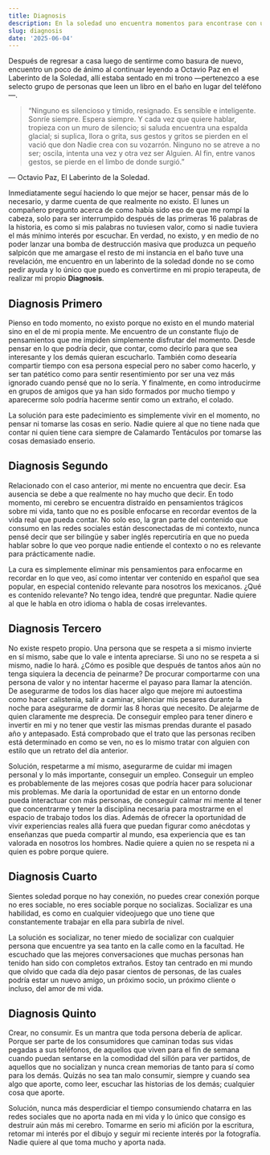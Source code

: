 ```yaml
---
title: Diagnosis
description: En la soledad uno encuentra momentos para encontrase con uno mismo y reflexionar sobre lo que está mal.
slug: diagnosis
date: '2025-06-04'
---
```


Después de regresar a casa luego de sentirme como basura de nuevo, encuentro un poco de ánimo al continuar leyendo a Octavio Paz en el Laberinto de la Soledad, allí estaba sentado en mi trono —pertenezco a ese selecto grupo de personas que leen un libro en el baño en lugar del teléfono—.

> “Ninguno es silencioso y tímido, resignado. Es sensible e inteligente. Sonríe siempre. Espera siempre. Y cada vez que quiere hablar, tropieza con un muro de silencio; si saluda encuentra una espalda glacial; si suplica, llora o grita, sus gestos y gritos se pierden en el vació que don Nadie crea con su vozarrón. Ninguno no se atreve a no ser; oscila, intenta una vez y otra vez ser Alguien. Al fin, entre vanos gestos, se pierde en el limbo de donde surgió.”

—	Octavio Paz, El Laberinto de la Soledad.

Inmediatamente seguí haciendo lo que mejor se hacer, pensar más de lo necesario, y darme cuenta de que realmente no existo. El lunes un compañero pregunto acerca de como había sido eso de que me rompí la cabeza, solo para ser interrumpido después de las primeras 16 palabras de la historia, es como si mis palabras no tuviesen valor, como si nadie tuviera el más mínimo interés por escuchar. En verdad, no existo, y en medio de no poder lanzar una bomba de destrucción masiva que produzca un pequeño salpicón que me amargase el resto de mi instancia en el baño tuve una revelación, me encuentro en un laberinto de la soledad donde no se como pedir ayuda y lo único que puedo es convertirme en mi propio terapeuta, de realizar mi propio **Diagnosis**.

## Diagnosis Primero

Pienso en todo momento, no existo porque no existo en el mundo material sino en el de mi propia mente.  Me encuentro de un constante flujo de pensamientos que me impiden simplemente disfrutar del momento. Desde pensar en lo que podría decir, que contar, como decirlo para que sea interesante y los demás quieran escucharlo. También como desearía compartir tiempo con esa persona especial pero no saber como hacerlo, y ser tan patético como para sentir resentimiento por ser una vez más ignorado cuando pensé que no lo sería. Y finalmente, en como introducirme en grupos de amigos que ya han sido formados por mucho tiempo y aparecerme solo podría hacerme sentir como un extraño, el colado. 

La solución para este padecimiento es simplemente vivir en el momento, no pensar ni tomarse las cosas en serio. Nadie quiere al que no tiene nada que contar ni quien tiene cara siempre de Calamardo Tentáculos por tomarse las cosas demasiado enserio.

## Diagnosis Segundo

Relacionado con el caso anterior, mi mente no encuentra que decir. Esa ausencia se debe a que realmente no hay mucho que decir. En todo momento, mi cerebro se encuentra distraído en pensamientos trágicos sobre mi vida, tanto que no es posible enfocarse en recordar eventos de la vida real que pueda contar. No solo eso, la gran parte del contenido que consumo en las redes sociales están desconectadas de mi contexto, nunca pensé decir que ser bilingüe y saber inglés repercutiría en que no pueda hablar sobre lo que veo porque nadie entiende el contexto o no es relevante para prácticamente nadie. 

La cura es simplemente eliminar mis pensamientos para enfocarme en recordar en lo que veo, así como intentar ver contenido en español que sea popular, en especial contenido relevante para nosotros los mexicanos. ¿Qué es contenido relevante? No tengo idea, tendré que preguntar. Nadie quiere al que le habla en otro idioma o habla de cosas irrelevantes.

## Diagnosis Tercero

No existe respeto propio. Una persona que se respeta a si mismo invierte en sí mismo, sabe que lo vale e intenta apreciarse. Si uno no se respeta a si mismo, nadie lo hará. ¿Cómo es posible que después de tantos años aún no tenga siquiera la decencia de peinarme? De procurar comportarme con una persona de valor y no intentar hacerme el payaso para llamar la atención. De asegurarme de todos los días hacer algo que mejore mi autoestima como hacer calistenia, salir a caminar, silenciar mis pesares durante la noche para asegurarme de dormir las 8 horas que necesito. De alejarme de quien claramente me desprecia. De conseguir empleo para tener dinero e invertir en mi y no tener que vestir las mismas prendas durante el pasado año y antepasado. Está comprobado que el trato que las personas reciben está determinado en como se ven, no es lo mismo tratar con alguien con estilo que un retrato del día anterior.

Solución, respetarme a mí mismo, asegurarme de cuidar mi imagen personal y lo más importante, conseguir un empleo. Conseguir un empleo es probablemente de las mejores cosas que podría hacer para solucionar mis problemas. Me daría la oportunidad de estar en un entorno donde pueda interactuar con más personas, de conseguir calmar mi mente al tener que concentrarme y tener la disciplina necesaria para mostrarme en el espacio de trabajo todos los días. Además de ofrecer la oportunidad de vivir experiencias reales allá fuera que puedan figurar como anécdotas y enseñanzas que pueda compartir al mundo, esa experiencia que es tan valorada en nosotros los hombres. Nadie quiere a quien no se respeta ni a quien es pobre porque quiere.

## Diagnosis Cuarto

Sientes soledad porque no hay conexión, no puedes crear conexión porque no eres sociable, no eres sociable porque no socializas. Socializar es una habilidad, es como en cualquier videojuego que uno tiene que constantemente trabajar en ella para subirla de nivel.

La solución es socializar, no tener miedo de socializar con cualquier persona que encuentre ya sea tanto en la calle como en la facultad. He escuchado que las mejores conversaciones que muchas personas han tenido han sido con completos extraños. Estoy tan centrado en mi mundo que olvido que cada día dejo pasar cientos de personas, de las cuales podría estar un nuevo amigo, un próximo socio, un próximo cliente o incluso, del amor de mi vida.

## Diagnosis Quinto

Crear, no consumir. Es un mantra que toda persona debería de aplicar. Porque ser parte de los consumidores que caminan todas sus vidas pegadas a sus teléfonos, de aquellos que viven para el fin de semana cuando puedan sentarse en la comodidad del sillón para ver partidos, de aquellos que no socializan y nunca crean memorias de tanto para sí como para los demás. Quizás no sea tan malo consumir, siempre y cuando sea algo que aporte, como leer, escuchar las historias de los demás; cualquier cosa que aporte.

Solución, nunca más desperdiciar el tiempo consumiendo chatarra en las redes sociales que no aporta nada en mi vida y lo único que consigo es destruir aún más mi cerebro. Tomarme en serio mi afición por la escritura, retomar mi interés por el dibujo y seguir mi reciente interés por la fotografía. Nadie quiere al que toma mucho y aporta nada.
